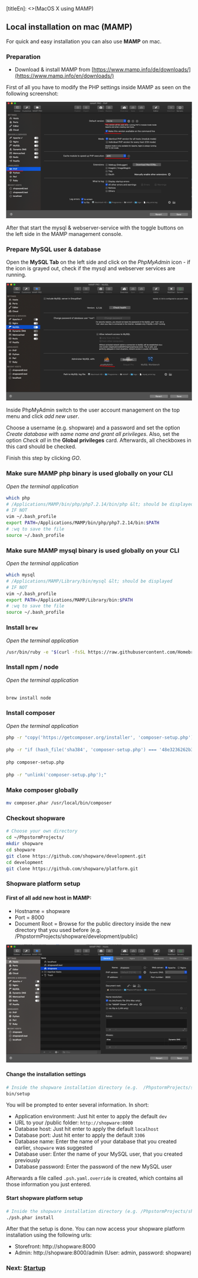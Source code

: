 [titleEn]: <>(MacOS X using MAMP)


## Local installation on mac (MAMP)

For quick and easy installation you can also use **MAMP** on mac.

### Preparation

* Download & install MAMP from [https://www.mamp.info/de/downloads/](https://www.mamp.info/en/downloads/)


First of all you have to modify the PHP settings inside MAMP as seen on the following screenshot:


![PHP Settings](./img/10-mac-os-x-php.png)


After that start the mysql &amp; webserver-service with the toggle buttons on the left side in the MAMP management console.

### Prepare MySQL user &amp; database

Open the **MySQL Tab** on the left side and click on the *PhpMyAdmin* icon - if the icon is grayed out, check if the mysql and webserver services are running.


![MYSQL Settings](./img/10-mac-os-x-mysql.png)

Inside PhpMyAdmin switch to the user account management on the top menu and click *add new user*.

Choose a username (e.g. shopware) and a password and set the option *Create database with same name and grant all privileges*.
Also, set the option *Check all* in the **Global privileges** card. Afterwards, all checkboxes in this card should be checked.

Finish this step by clicking *GO*.

### Make sure MAMP php binary is used globally on your CLI

*Open the terminal application*
 
````bash
which php
# /Applications/MAMP/bin/php/php7.2.14/bin/php &lt; should be displayed
# IF NOT
vim ~/.bash_profile
export PATH=/Applications/MAMP/bin/php/php7.2.14/bin:$PATH
# :wq to save the file
source ~/.bash_profile

````

### Make sure MAMP mysql binary is used globally on your CLI

*Open the terminal application*


```bash
which mysql
# /Applications/MAMP/Library/bin/mysql &lt; should be displayed
# IF NOT
vim ~/.bash_profile
export PATH=/Applications/MAMP/Library/bin:$PATH
# :wq to save the file
source ~/.bash_profile
```

### Install `brew`

*Open the terminal application*

```bash
/usr/bin/ruby -e "$(curl -fsSL https://raw.githubusercontent.com/Homebrew/install/master/install)"
```

### Install npm / node

*Open the terminal application*

```bash

brew install node

```

### Install composer

*Open the terminal application*

```bash
php -r "copy('https://getcomposer.org/installer', 'composer-setup.php');"

php -r "if (hash_file('sha384', 'composer-setup.php') === '48e3236262b34d30969dca3c37281b3b4bbe3221bda826ac6a9a62d6444cdb0dcd0615698a5cbe587c3f0fe57a54d8f5') { echo 'Installer verified'; } else { echo 'Installer corrupt'; unlink('composer-setup.php'); } echo PHP_EOL;"

php composer-setup.php

php -r "unlink('composer-setup.php');"
```

### Make composer globally

```bash
mv composer.phar /usr/local/bin/composer
```

### Checkout shopware

```bash
# Choose your own directory
cd ~/PhpstormProjects/
mkdir shopware
cd shopware
git clone https://github.com/shopware/development.git
cd development
git clone https://github.com/shopware/platform.git
```


### Shopware platform setup

#### **First of all add new host in MAMP:**​​​​</p>

* Hostname = shopware
* Port = 8000
* Document Root = Browse for the public directory inside the new directory that you used before (e.g. /PhpstormProjects/shopware/development/public)

![hosts](./img/10-mac-os-x-net.png)
 
#### **Change the installation settings**
 
```bash
# Inside the shopware installation directory (e.g.  /PhpstormProjects/shopware/development)
bin/setup
```

You will be prompted to enter several information.
In short:
- Application environment: Just hit enter to apply the default `dev`
- URL to your /public folder: `http://shopware:8000`
- Database host: Just hit enter to apply the default `localhost`
- Database port: Just hit enter to apply the default `3306`
- Database name: Enter the name of your database that you created earlier, `shopware` was suggested
- Database user: Enter the name of your MySQL user, that you created previously
- Database password: Enter the password of the new MySQL user

Afterwards a file called `.psh.yaml.override` is created, which contains all those information you just entered.

#### **Start shopware platform setup**

```bash
# Inside the shopware installation directory (e.g. /PhpstormProjects/shopware/development) 
./psh.phar install
```

After that the setup is done.
You can now access your shopware platform installation using the following urls:

* Storefront: http://shopware:8000
* Admin: http://shopware:8000/admin (User: admin, password: shopware)

### Next: [Startup](./../30-startup-guide/__categoryInfo.md)

